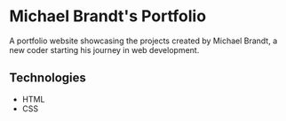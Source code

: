 # Michael Brandt's Portfolio

A portfolio website showcasing the projects created by Michael Brandt, a new coder starting his journey in web development.

## Technologies
- HTML
- CSS

